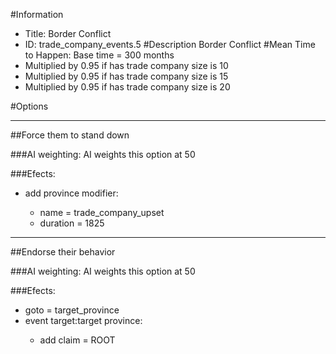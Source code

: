 #Information
 - Title: Border Conflict
 - ID: trade_company_events.5
#Description
Border Conflict
#Mean Time to Happen:
Base time = 300 months
 - Multiplied by 0.95 if has trade company size is 10
 - Multiplied by 0.95 if has trade company size is 15
 - Multiplied by 0.95 if has trade company size is 20

#Options

___
##Force them to stand down

###AI weighting:
AI weights this option at 50


###Efects:<ul><li>add province modifier:</li><ul><li>name = trade_company_upset</li><li>duration = 1825</li></ul></ul>

___
##Endorse their behavior

###AI weighting:
AI weights this option at 50


###Efects:<ul><li>goto = target_province</li><li>event target:target province:</li><ul><li>add claim = ROOT</li></ul></ul>
